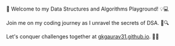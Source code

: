 🌟 Welcome to my Data Structures and Algorithms Playground! 💡💻

Join me on my coding journey as I unravel the secrets of DSA. 🚀🔍

Let's conquer challenges together at [gkgaurav31.github.io](https://gkgaurav31.github.io/). 🧠💪

<!--
**gkgaurav31/gkgaurav31** is a ✨ _special_ ✨ repository because its `README.md` (this file) appears on your GitHub profile.

Here are some ideas to get you started:

- 🔭 I’m currently working on ...
- 🌱 I’m currently learning ...
- 👯 I’m looking to collaborate on ...
- 🤔 I’m looking for help with ...
- 💬 Ask me about ...
- 📫 How to reach me: ...
- 😄 Pronouns: ...
- ⚡ Fun fact: ...
-->
